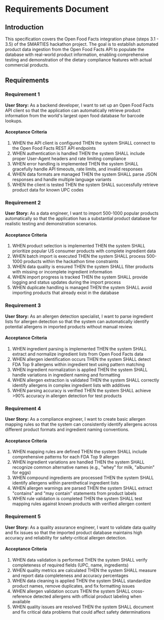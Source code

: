 # Requirements Document

## Introduction

This specification covers the Open Food Facts integration phase (steps 3.1 - 3.5) of the SMARTIES hackathon project. The goal is to establish automated product data ingestion from the Open Food Facts API to populate the database with real-world product information, enabling comprehensive testing and demonstration of the dietary compliance features with actual commercial products.

## Requirements

### Requirement 1

**User Story:** As a backend developer, I want to set up an Open Food Facts API client so that the application can automatically retrieve product information from the world's largest open food database for barcode lookups.

#### Acceptance Criteria

1. WHEN the API client is configured THEN the system SHALL connect to the Open Food Facts REST API endpoints
2. WHEN authentication is handled THEN the system SHALL include proper User-Agent headers and rate limiting compliance
3. WHEN error handling is implemented THEN the system SHALL gracefully handle API timeouts, rate limits, and invalid responses
4. WHEN data formats are managed THEN the system SHALL parse JSON responses and handle multiple language variants
5. WHEN the client is tested THEN the system SHALL successfully retrieve product data for known UPC codes

### Requirement 2

**User Story:** As a data engineer, I want to import 500-1000 popular products automatically so that the application has a substantial product database for realistic testing and demonstration scenarios.

#### Acceptance Criteria

1. WHEN product selection is implemented THEN the system SHALL prioritize popular US consumer products with complete ingredient data
2. WHEN batch import is executed THEN the system SHALL process 500-1000 products within the hackathon time constraints
3. WHEN data quality is ensured THEN the system SHALL filter products with missing or incomplete ingredient information
4. WHEN import progress is tracked THEN the system SHALL provide logging and status updates during the import process
5. WHEN duplicate handling is managed THEN the system SHALL avoid importing products that already exist in the database

### Requirement 3

**User Story:** As an allergen detection specialist, I want to parse ingredient lists for allergen detection so that the system can automatically identify potential allergens in imported products without manual review.

#### Acceptance Criteria

1. WHEN ingredient parsing is implemented THEN the system SHALL extract and normalize ingredient lists from Open Food Facts data
2. WHEN allergen identification occurs THEN the system SHALL detect FDA Top 9 allergens within ingredient text using pattern matching
3. WHEN ingredient normalization is applied THEN the system SHALL handle variations in ingredient naming and formatting
4. WHEN allergen extraction is validated THEN the system SHALL correctly identify allergens in complex ingredient lists with additives
5. WHEN parsing accuracy is verified THEN the system SHALL achieve >90% accuracy in allergen detection for test products

### Requirement 4

**User Story:** As a compliance engineer, I want to create basic allergen mapping rules so that the system can consistently identify allergens across different product formats and ingredient naming conventions.

#### Acceptance Criteria

1. WHEN mapping rules are defined THEN the system SHALL include comprehensive patterns for each FDA Top 9 allergen
2. WHEN ingredient variations are handled THEN the system SHALL recognize common alternative names (e.g., "whey" for milk, "albumin" for eggs)
3. WHEN compound ingredients are processed THEN the system SHALL identify allergens within parenthetical ingredient lists
4. WHEN allergen warnings are parsed THEN the system SHALL extract "contains" and "may contain" statements from product labels
5. WHEN rule validation is completed THEN the system SHALL test mapping rules against known products with verified allergen content

### Requirement 5

**User Story:** As a quality assurance engineer, I want to validate data quality and fix issues so that the imported product database maintains high accuracy and reliability for safety-critical allergen detection.

#### Acceptance Criteria

1. WHEN data validation is performed THEN the system SHALL verify completeness of required fields (UPC, name, ingredients)
2. WHEN quality metrics are calculated THEN the system SHALL measure and report data completeness and accuracy percentages
3. WHEN data cleaning is applied THEN the system SHALL standardize product names, remove duplicates, and fix formatting issues
4. WHEN allergen validation occurs THEN the system SHALL cross-reference detected allergens with official product labeling when available
5. WHEN quality issues are resolved THEN the system SHALL document and fix critical data problems that could affect safety determinations

